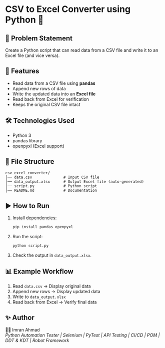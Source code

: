 # CSV to Excel Converter using Python 🐍

## 📌 Problem Statement
Create a Python script that can read data from a CSV file and write it to an Excel file (and vice versa).

## 🚀 Features
- Read data from a CSV file using **pandas**
- Append new rows of data
- Write the updated data into an **Excel file**
- Read back from Excel for verification
- Keeps the original CSV file intact

## 🛠️ Technologies Used
- Python 3
- pandas library
- openpyxl (Excel support)

## 📂 File Structure
```
csv_excel_converter/
│── data.csv              # Input CSV file
│── data_output.xlsx      # Output Excel file (auto-generated)
│── script.py             # Python script
│── README.md             # Documentation
```

## ▶️ How to Run
1. Install dependencies:
   ```bash
   pip install pandas openpyxl
   ```

2. Run the script:
   ```bash
   python script.py
   ```

3. Check the output in `data_output.xlsx`.

## 📊 Example Workflow
1. Read `data.csv` → Display original data  
2. Append new rows → Display updated data  
3. Write to `data_output.xlsx`  
4. Read back from Excel → Verify final data  

## ✨ Author
👨‍💻 Imran Ahmad  
*Python Automation Tester | Selenium | PyTest | API Testing | CI/CD | POM | DDT & KDT | Robot Framework*
